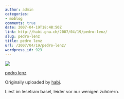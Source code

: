 ```yaml
---
author: admin
categories:
- moblog
comments: true
date: 2007-04-19T18:48:50Z
link: http://habi.gna.ch/2007/04/19/pedro-lenz/
slug: pedro-lenz
title: pedro lenz
url: /2007/04/19/pedro-lenz/
wordpress_id: 923
---
```


[![](http://farm1.static.flickr.com/222/465329806_c988be414f_m.jpg)](http://www.flickr.com/photos/habi/465329806/)
   

 
  [pedro lenz](http://www.flickr.com/photos/habi/465329806/)
    

  Originally uploaded by [habi](http://www.flickr.com/people/habi/).
 



Liest im lesetram basel, leider vor nur wenigen zuhörern.
  

